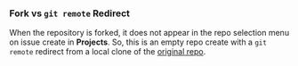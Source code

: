 ### Fork vs `git remote` Redirect

When the repository is forked, it does not appear in the repo selection menu on issue create in **Projects**. So, this is an empty repo create with a `git remote` redirect from a local clone of the [original repo](https://github.com/udacity/FCND-Estimation-CPP).
